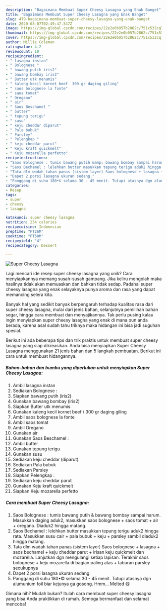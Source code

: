 ```yaml
---
description: "Bagaimana Membuat Super Cheesy Lasagna yang Enak Banget"
title: "Bagaimana Membuat Super Cheesy Lasagna yang Enak Banget"
slug: 479-bagaimana-membuat-super-cheesy-lasagna-yang-enak-banget
date: 2020-08-07T02:49:47.547Z
image: https://img-global.cpcdn.com/recipes/22e2e0b057b2862c/751x532cq70/super-cheesy-lasagna-foto-resep-utama.jpg
thumbnail: https://img-global.cpcdn.com/recipes/22e2e0b057b2862c/751x532cq70/super-cheesy-lasagna-foto-resep-utama.jpg
cover: https://img-global.cpcdn.com/recipes/22e2e0b057b2862c/751x532cq70/super-cheesy-lasagna-foto-resep-utama.jpg
author: Millie Coleman
ratingvalue: 4.2
reviewcount: 10
recipeingredient:
- " lasagna instan"
- " Bolognese "
- " bawang putih iris2"
- " bawang bombay iris2"
- " Butter utk menumis"
- " kaleng kecil kornet beef  300 gr daging giling"
- " saos bolognese la fonte"
- " saos tomat"
- " Oregano"
- " air"
- " Saos Beschamel "
- " butter"
- " tepung terigu"
- " susu"
- " keju cheddar diparut"
- " Pala bubuk"
- " Parsley"
- " Pelengkap "
- " keju cheddar parut"
- " Keju kraft quickmelt"
- " Keju mozarella perfetto"
recipeinstructions:
- "Saos Bolognese : tumis bawang putih &amp; bawang bombay sampai harum. Masukkan daging aduk2, masukkan saos bolognese + saos tomat + air + oregano. Diaduk2 hingga matang."
- "Saos Bechamel : lelehkan butter masukkan tepung terigu aduk2 hingga rata. Masukkan susu cair + pala bubuk + keju + parsley sambil diaduk2 hingga matang."
- "Tata dlm wadah tahan panas (sistem layer) Saos bolognese + lasagna + saos bechamel + keju cheddar parut + irisan keju quickmelt dan mozarella. Lanjutkan dgn mengulangi setiap lapisan. Terakhir saos bolognese + keju mozarella di bagian paling atas + taburan parsley secukupnya"
- "Dapet 2 porsi lasagna ukuran sedang."
- "Panggang di suhu 180•© selama 30 - 45 menit. Tutupi atasnya dgn alumunium foil biar kejunya ga gosong. Hmm... Melted 😋"
categories:
- Resep
tags:
- super
- cheesy
- lasagna

katakunci: super cheesy lasagna 
nutrition: 234 calories
recipecuisine: Indonesian
preptime: "PT26M"
cooktime: "PT50M"
recipeyield: "4"
recipecategory: Dessert

---
```



![Super Cheesy Lasagna](https://img-global.cpcdn.com/recipes/22e2e0b057b2862c/751x532cq70/super-cheesy-lasagna-foto-resep-utama.jpg)

Lagi mencari ide resep super cheesy lasagna yang unik? Cara menyiapkannya memang susah-susah gampang. Jika keliru mengolah maka hasilnya tidak akan memuaskan dan bahkan tidak sedap. Padahal super cheesy lasagna yang enak selayaknya punya aroma dan rasa yang dapat memancing selera kita.

Banyak hal yang sedikit banyak berpengaruh terhadap kualitas rasa dari super cheesy lasagna, mulai dari jenis bahan, selanjutnya pemilihan bahan segar, hingga cara membuat dan menyajikannya. Tak perlu pusing kalau ingin menyiapkan super cheesy lasagna yang enak di mana pun anda berada, karena asal sudah tahu triknya maka hidangan ini bisa jadi suguhan spesial.




Berikut ini ada beberapa tips dan trik praktis untuk membuat super cheesy lasagna yang siap dikreasikan. Anda bisa menyiapkan Super Cheesy Lasagna menggunakan 21 jenis bahan dan 5 langkah pembuatan. Berikut ini cara untuk membuat hidangannya.

<!--inarticleads1-->

##### Bahan-bahan dan bumbu yang diperlukan untuk menyiapkan Super Cheesy Lasagna:

1. Ambil  lasagna instan
1. Sediakan  Bolognese :
1. Siapkan  bawang putih (iris2)
1. Gunakan  bawang bombay (iris2)
1. Siapkan  Butter utk menumis
1. Gunakan  kaleng kecil kornet beef / 300 gr daging giling
1. Ambil  saos bolognese la fonte
1. Ambil  saos tomat
1. Ambil  Oregano
1. Gunakan  air
1. Gunakan  Saos Beschamel :
1. Ambil  butter
1. Gunakan  tepung terigu
1. Gunakan  susu
1. Sediakan  keju cheddar (diparut)
1. Sediakan  Pala bubuk
1. Sediakan  Parsley
1. Siapkan  Pelengkap :
1. Sediakan  keju cheddar parut
1. Gunakan  Keju kraft quickmelt
1. Siapkan  Keju mozarella perfetto




<!--inarticleads2-->

##### Cara membuat Super Cheesy Lasagna:

1. Saos Bolognese : tumis bawang putih &amp; bawang bombay sampai harum. Masukkan daging aduk2, masukkan saos bolognese + saos tomat + air + oregano. Diaduk2 hingga matang.
1. Saos Bechamel : lelehkan butter masukkan tepung terigu aduk2 hingga rata. Masukkan susu cair + pala bubuk + keju + parsley sambil diaduk2 hingga matang.
1. Tata dlm wadah tahan panas (sistem layer) Saos bolognese + lasagna + saos bechamel + keju cheddar parut + irisan keju quickmelt dan mozarella. Lanjutkan dgn mengulangi setiap lapisan. Terakhir saos bolognese + keju mozarella di bagian paling atas + taburan parsley secukupnya
1. Dapet 2 porsi lasagna ukuran sedang.
1. Panggang di suhu 180•© selama 30 - 45 menit. Tutupi atasnya dgn alumunium foil biar kejunya ga gosong. Hmm... Melted 😋




Gimana nih? Mudah bukan? Itulah cara membuat super cheesy lasagna yang bisa Anda praktikkan di rumah. Semoga bermanfaat dan selamat mencoba!
